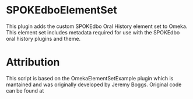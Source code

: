 # SPOKEdboElementSet
This plugin adds the custom SPOKEdbo Oral History element set to Omeka.  This element set includes metadata required for use with the SPOKEdbo oral history plugins and theme. 

# Attribution

This script is based on the OmekaElementSetExample plugin which is mantained and was originally developed by Jeremy Boggs. Original code can be found at 
